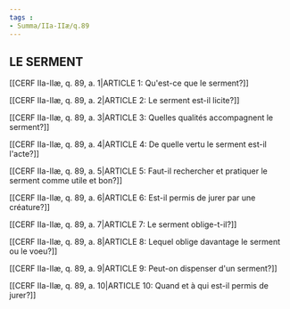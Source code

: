 ```yaml
---
tags : 
- Summa/IIa-IIæ/q.89
---
```


## LE SERMENT

[[CERF IIa-IIæ, q. 89, a. 1|ARTICLE 1: Qu'est-ce que le serment?]]

[[CERF IIa-IIæ, q. 89, a. 2|ARTICLE 2: Le serment est-il licite?]]

[[CERF IIa-IIæ, q. 89, a. 3|ARTICLE 3: Quelles qualités accompagnent le serment?]]

[[CERF IIa-IIæ, q. 89, a. 4|ARTICLE 4: De quelle vertu le serment est-il l'acte?]]

[[CERF IIa-IIæ, q. 89, a. 5|ARTICLE 5: Faut-il rechercher et pratiquer le serment comme utile et bon?]]

[[CERF IIa-IIæ, q. 89, a. 6|ARTICLE 6: Est-il permis de jurer par une créature?]]

[[CERF IIa-IIæ, q. 89, a. 7|ARTICLE 7: Le serment oblige-t-il?]]

[[CERF IIa-IIæ, q. 89, a. 8|ARTICLE 8: Lequel oblige davantage le serment ou le voeu?]]

[[CERF IIa-IIæ, q. 89, a. 9|ARTICLE 9: Peut-on dispenser d'un serment?]]

[[CERF IIa-IIæ, q. 89, a. 10|ARTICLE 10: Quand et à qui est-il permis de jurer?]]

